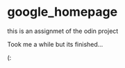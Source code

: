 # google_homepage
this is an assignmet of the odin project

Took me a while but its finished...

(:

